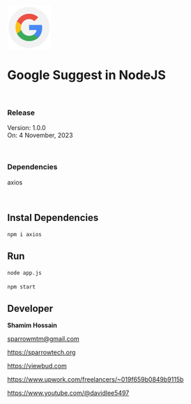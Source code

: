 <img src="appicon.png" width="100"></img>

# Google Suggest in NodeJS

<br>

### Release
Version: 1.0.0<br>
On: 4 November, 2023

<br>

### Dependencies

axios

<br>

## Instal Dependencies

```
npm i axios
```

## Run

```
node app.js

npm start
```



## Developer

<strong>Shamim Hossain</strong>

<sparrowmtm@gmail.com>

<https://sparrowtech.org>

<https://viewbud.com>

<https://www.upwork.com/freelancers/~019f659b0849b9115b>

<https://www.youtube.com/@davidlee5497>